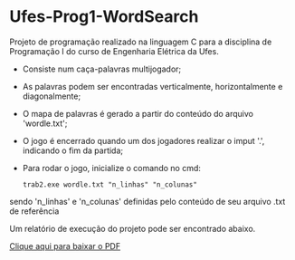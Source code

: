 # Ufes-Prog1-WordSearch

Projeto de programação realizado na linguagem C para a disciplina de Programação I do curso de Engenharia Elétrica da Ufes.

- Consiste num caça-palavras multijogador;
- As palavras podem ser encontradas verticalmente, horizontalmente e diagonalmente;
- O mapa de palavras é gerado a partir do conteúdo do arquivo 'wordle.txt';
- O jogo é encerrado quando um dos jogadores realizar o imput '.', indicando o fim da partida;
- Para rodar o jogo, inicialize o comando no cmd:

      trab2.exe wordle.txt "n_linhas" "n_colunas"

sendo 'n_linhas' e 'n_colunas' definidas pelo conteúdo de seu arquivo .txt de referência


Um relatório de execução do projeto pode ser encontrado abaixo.

[Clique aqui para baixar o PDF](URL_do_PDF)
